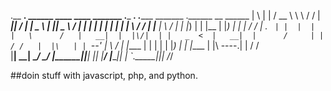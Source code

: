 .__   __.   ______   ____    ____  _______ .___  ___. .______    _______ .______      __   ______ 
|  \ |  |  /  __  \  \   \  /   / |   ____||   \/   | |   _  \  |   ____||   _  \    /_ | |____  |
|   \|  | |  |  |  |  \   \/   /  |  |__   |  \  /  | |  |_)  | |  |__   |  |_)  |    | |     / / 
|  . `  | |  |  |  |   \      /   |   __|  |  |\/|  | |   _  <  |   __|  |      /     | |    / /  
|  |\   | |  `--'  |    \    /    |  |____ |  |  |  | |  |_)  | |  |____ |  |\  \----.| |   / /   
|__| \__|  \______/      \__/     |_______||__|  |__| |______/  |_______|| _| `._____||_|  /_/    
                                                                                                  

##doin stuff with javascript, php, and python. 
